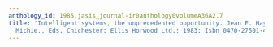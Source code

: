 ```yaml
---
anthology_id: 1985.jasis_journal-ir0anthology0volumeA36A2.7
title: 'Intelligent systems, the unprecedented opportunity. Jean E. Hayes and Donald
  Michie., Eds. Chichester: Ellis Horwood Ltd.; 1983: Isbn 0470-27501-4. Price: $39.95'
---
```

